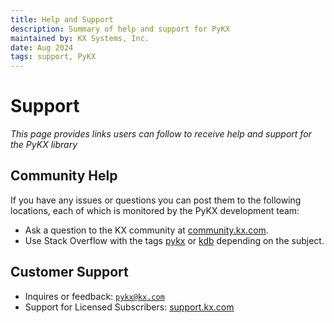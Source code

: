 ```yaml
---
title: Help and Support
description: Summary of help and support for PyKX
maintained by: KX Systems, Inc.
date: Aug 2024
tags: support, PyKX
---
```

# Support

_This page provides links users can follow to receive help and support for the PyKX library_

## Community Help

If you have any issues or questions you can post them to the following locations, each of which is monitored by the PyKX development team:

- Ask a question to the KX community at [community.kx.com](https://community.kx.com/t5/PyKX/bd-p/PyKX).
- Use Stack Overflow with the tags [pykx](https://stackoverflow.com/questions/tagged/pykx) or [kdb](https://stackoverflow.com/questions/tagged/kdb) depending on the subject.

## Customer Support

* Inquires or feedback: [`pykx@kx.com`](mailto:pykx@kx.com)
* Support for Licensed Subscribers: [support.kx.com](https://client.support.kx.com/)
